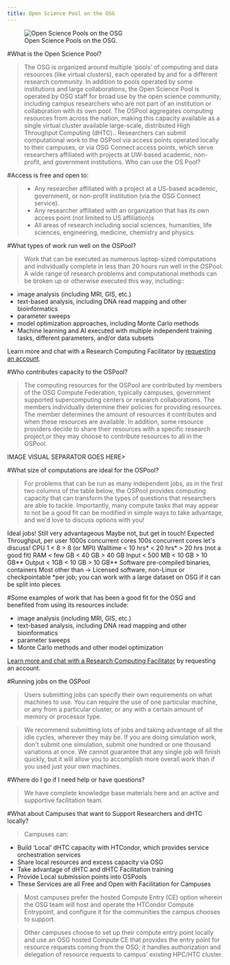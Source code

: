 ```yaml
---
title: Open Science Pool on the OSG
---
```


<figure class="figure">
  <img src="{{site.baseurl}}/assets/images/utilizing_osg_pools.png" class="figure-img img-fluid rounded" alt="Open Science Pools on the OSG">
  <figcaption class="figure-caption">Open Science Pools on the OSG.</figcaption>
</figure>

#What is the Open Science Pool?

>The OSG is organized around multiple ‘pools’ of computing and data resources (like virtual clusters), each operated by and for a different research community. In addition to pools operated by some institutions and large collaborations, the Open Science Pool is operated by OSG staff for broad use by the open science community, including campus researchers who are not part of an institution or collaboration with its own pool. 
The OSPool aggregates computing resources from across the nation, making this capacity available as a single virtual cluster available large-scale, distributed High Throughput Computing (dHTC).. Researchers can submit computational work to the  OSPool via access points operated locally to their campuses, or via OSG Connect access points, which serve researchers affiliated with projects at UW-based academic, non-profit, and government institutions.
Who can use the OS Pool?

#Access is free and open to:


>- Any researcher affiliated with a project at a US-based academic, government, or non-profit institution (via the OSG Connect service).
>- Any researcher affiliated with an organization that has its own access point (not limited to US affiliation)s 
>- All areas of research including social sciences, humanities, life sciences, engineering, medicine, chemistry and physics. 

#What types of work run well on the OSPool?

>Work that can be executed as numerous laptop-sized computations and individually complete in less than 20 hours run well in the OSPool. A wide range of research problems and computational methods can be broken up or otherwise executed this way, including::
- image analysis (including MRI, GIS, etc.)
- text-based analysis, including DNA read mapping and other bioinformatics
- parameter sweeps
- model optimization approaches, including Monte Carlo methods
- Machine learning and AI executed with multiple independent training tasks, different parameters, and/or data subsets

Learn more and chat with a Research Computing Facilitator by [requesting an account](https://www.osgconnect.net/).

#Who contributes capacity to the OSPool?

>The computing resources for the OSPool are contributed by members of the OSG Compute Federation, typically campuses, government supported supercomputing centers or research collaborations. The members individually determine their policies for providing resources. The member determines the amount of resources it contributes and when these resources are available. In addition, some resource providers decide to share their resources with a specific research project,or they may choose to contribute resources to all in the OSPool.


IMAGE VISUAL SEPARATOR GOES HERE>

#What size of computations are ideal for the OSPool?

>For problems that can be run as many independent jobs, as in the first two columns of the table below, the OSPool provides computing capacity that can transform the types of questions that researchers are able to tackle. Importantly, many compute tasks that may appear to not be a good fit can be modified in simple ways to take advantage, and we'd love to discuss options with you!

Ideal jobs!			Still very advantageous	Maybe not, but get in touch!
Expected Throughput, per user	1000s concurrent cores	100s concurrent cores	let's discuss!
CPU	1	< 8	> 8 (or MPI)
Walltime	< 10 hrs*	< 20 hrs*	> 20 hrs (not a good fit)
RAM	< few GB	< 40 GB	> 40 GB
Input	< 500 MB	< 10 GB	> 10 GB**
Output	< 1GB	< 10 GB	> 10 GB**
Software	pre-compiled binaries, containers	Most other than ->	Licensed software, non-Linux
or checkpointable *per job; you can work with a large dataset on OSG if it can be split into pieces

#Some examples of work that has been a good fit for the OSG and benefited from using its resources include:
- image analysis (including MRI, GIS, etc.)
- text-based analysis, including DNA read mapping and other bioinformatics
- parameter sweeps
 - Monte Carlo methods and other model optimization

[Learn more and chat with a Research Computing Facilitator](https://www.osgconnect.net/) by requesting an account.

#Running jobs on the OSPool

>Users submitting jobs can specify their own requirements on what machines to use. You can require the use of one particular machine, or any from a particular cluster, or any with a certain amount of memory or processor type. 

>We recommend  submitting lots of jobs and taking advantage of all the idle cycles, wherever they may be. If you are doing simulation work, don't submit one simulation, submit one hundred or one thousand variations at once. We  cannot guarantee that any single job will finish quickly, but it will allow you to accomplish more overall work than if you used just your own machines. 

#Where do I go if I need help or have questions?

>We have complete knowledge base materials here and an active and supportive facilitation team.

 
#What about Campuses that want to Support Researchers and dHTC locally?

>Campuses can:


- Build ‘Local’ dHTC capacity with HTCondor, which provides service orchestration services
- Share local resources and excess capacity via OSG 
- Take advantage of dHTC and dHTC Facilitation training 
- Provide Local submission points into OSPools 
- These Services are all Free and Open with Facilitation for Campuses 

 
>Most campuses prefer the hosted Compute Entry (CE) option wherein the OSG team will host and operate the HTCondor Compute Entrypoint, and configure it for the communities the campus chooses to support. 

>Other campuses choose to set up their compute entry point locally and use an OSG hosted Compute CE that provides the entry point for resource requests coming from the OSG; it handles authorization and delegation of resource requests to campus’ existing HPC/HTC cluster. 


